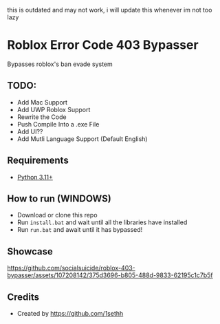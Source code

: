 this is outdated and may not work, i will update this whenever im not too lazy

# Roblox Error Code 403 Bypasser
Bypasses roblox's ban evade system

## TODO:
- Add Mac Support
- Add UWP Roblox Support
- Rewrite the Code
- Push Compile Into a .exe File
- Add UI??
- Add Mutli Language Support (Default English)

## Requirements
 - [Python 3.11+](https://www.python.org/downloads/)

## How to run (WINDOWS)
- Download or clone this repo
- Run `install.bat` and wait until all the libraries have installed
- Run `run.bat` and await until it has bypassed!

## Showcase
https://github.com/socialsuicide/roblox-403-bypasser/assets/107208142/375d3696-b805-488d-9833-62195c1c7b5f

## Credits
- Created by https://github.com/1sethh
